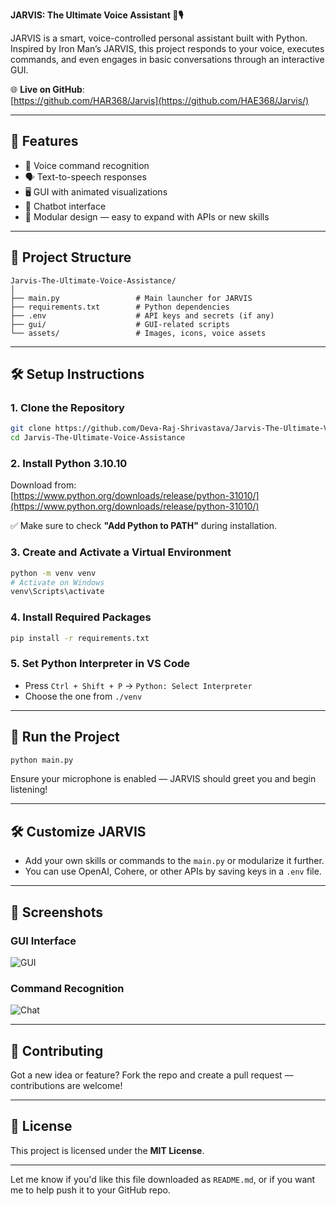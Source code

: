 **JARVIS: The Ultimate Voice Assistant 🧠🎙️**

JARVIS is a smart, voice-controlled personal assistant built with Python. Inspired by Iron Man’s JARVIS, this project responds to your voice, executes commands, and even engages in basic conversations through an interactive GUI.

🌐 **Live on GitHub**:  
[https://github.com/HAR368/Jarvis](https://github.com/HAE368/Jarvis/)

---

## 🚀 Features

- 🎤 Voice command recognition
- 🗣️ Text-to-speech responses
- 🖥️ GUI with animated visualizations
- 💬 Chatbot interface
- 📁 Modular design — easy to expand with APIs or new skills

---

## 📁 Project Structure

```
Jarvis-The-Ultimate-Voice-Assistance/
│
├── main.py                 # Main launcher for JARVIS
├── requirements.txt        # Python dependencies
├── .env                    # API keys and secrets (if any)
├── gui/                    # GUI-related scripts
└── assets/                 # Images, icons, voice assets
```

---

## 🛠️ Setup Instructions

### 1. Clone the Repository

```bash
git clone https://github.com/Deva-Raj-Shrivastava/Jarvis-The-Ultimate-Voice-Assistance.git
cd Jarvis-The-Ultimate-Voice-Assistance
```

### 2. Install Python 3.10.10

Download from:  
[https://www.python.org/downloads/release/python-31010/](https://www.python.org/downloads/release/python-31010/)

✅ Make sure to check **"Add Python to PATH"** during installation.

### 3. Create and Activate a Virtual Environment

```bash
python -m venv venv
# Activate on Windows
venv\Scripts\activate
```

### 4. Install Required Packages

```bash
pip install -r requirements.txt
```

### 5. Set Python Interpreter in VS Code

- Press `Ctrl + Shift + P` → `Python: Select Interpreter`
- Choose the one from `./venv`

---

## 🧪 Run the Project

```bash
python main.py
```

Ensure your microphone is enabled — JARVIS should greet you and begin listening!

---

## 🛠️ Customize JARVIS

- Add your own skills or commands to the `main.py` or modularize it further.
- You can use OpenAI, Cohere, or other APIs by saving keys in a `.env` file.

---

## 📸 Screenshots

### GUI Interface  
![GUI](assets/home_gui.png)

### Command Recognition  
![Chat](assets/chat_screen.png)

---

## 🤝 Contributing

Got a new idea or feature? Fork the repo and create a pull request — contributions are welcome!

---

## 📜 License

This project is licensed under the **MIT License**.


---

Let me know if you'd like this file downloaded as `README.md`, or if you want me to help push it to your GitHub repo.


